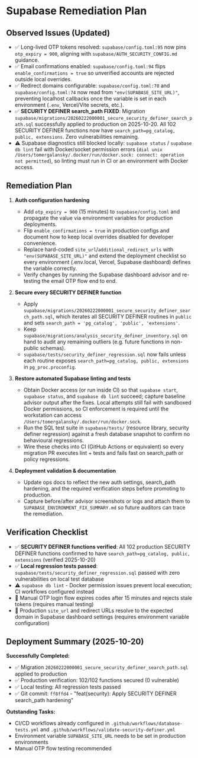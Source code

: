 # Supabase Remediation Plan

## Observed Issues (Updated)

- ✅ Long-lived OTP tokens resolved: `supabase/config.toml:95` now pins `otp_expiry = 900`, aligning with `supabase/AUTH_SECURITY_CONFIG.md` guidance.
- ✅ Email confirmations enabled: `supabase/config.toml:94` flips `enable_confirmations = true` so unverified accounts are rejected outside local overrides.
- ✅ Redirect domains configurable: `supabase/config.toml:70` and `supabase/config.toml:74` now read from `"env(SUPABASE_SITE_URL)"`, preventing localhost callbacks once the variable is set in each environment (`.env`, Vercel/Vite secrets, etc.).
- ✅ **SECURITY DEFINER search_path FIXED**: Migration `supabase/migrations/20260222000001_secure_security_definer_search_path.sql` successfully applied to production on 2025-10-20. All 102 SECURITY DEFINER functions now have `search_path=pg_catalog, public, extensions`. Zero vulnerabilities remaining.
- ⚠️ Supabase diagnostics still blocked locally: `supabase status` / `supabase db lint` fail with Docker/socket permission errors (`dial unix /Users/tomergalansky/.docker/run/docker.sock: connect: operation not permitted`), so linting must run in CI or an environment with Docker access.

## Remediation Plan

1. **Auth configuration hardening**
   - Add `otp_expiry = 900` (15 minutes) to `supabase/config.toml` and propagate the value via environment variables for production deployments.
   - Flip `enable_confirmations = true` in production configs and document how to keep local overrides disabled for developer convenience.
   - Replace hard-coded `site_url`/`additional_redirect_urls` with `"env(SUPABASE_SITE_URL)"` and extend the deployment checklist so every environment (.env.local, Vercel, Supabase dashboard) defines the variable correctly.
   - Verify changes by running the Supabase dashboard advisor and re-testing the email OTP flow end to end.

2. **Secure every SECURITY DEFINER function**
   - Apply `supabase/migrations/20260222000001_secure_security_definer_search_path.sql`, which iterates all SECURITY DEFINER routines in `public` and sets `search_path = 'pg_catalog', 'public', 'extensions'`.
   - Keep `supabase/migrations/analysis_security_definer_inventory.sql` on hand to audit any remaining outliers (e.g. future functions in non-public schemas).
   - `supabase/tests/security_definer_regression.sql` now fails unless each routine exposes `search_path=pg_catalog, public, extensions` in `pg_proc.proconfig`.

3. **Restore automated Supabase linting and tests**
   - Obtain Docker access (or run inside CI) so that `supabase start`, `supabase status`, and `supabase db lint` succeed; capture baseline advisor output after the fixes. Local attempts still fail with sandboxed Docker permissions, so CI enforcement is required until the workstation can access `/Users/tomergalansky/.docker/run/docker.sock`.
   - Run the SQL test suite in `supabase/tests/` (resource library, security definer regression) against a fresh database snapshot to confirm no behavioural regressions.
   - Wire these checks into CI (GitHub Actions or equivalent) so every migration PR executes lint + tests and fails fast on search_path or policy regressions.

4. **Deployment validation & documentation**
   - Update ops docs to reflect the new auth settings, search_path hardening, and the required verification steps before promoting to production.
   - Capture before/after advisor screenshots or logs and attach them to `SUPABASE_ENVIRONMENT_FIX_SUMMARY.md` so future auditors can trace the remediation.

## Verification Checklist

- ✅ **SECURITY DEFINER functions verified**: All 102 production SECURITY DEFINER functions confirmed to have `search_path=pg_catalog, public, extensions` (verified 2025-10-20)
- ✅ **Local regression tests passed**: `supabase/tests/security_definer_regression.sql` passed with zero vulnerabilities on local test database
- ⚠️ `supabase db lint` - Docker permission issues prevent local execution; CI workflows configured instead
- 🔲 Manual OTP login flow expires codes after 15 minutes and rejects stale tokens (requires manual testing)
- 🔲 Production `site_url` and redirect URLs resolve to the expected domain in Supabase dashboard settings (requires environment variable configuration)

## Deployment Summary (2025-10-20)

**Successfully Completed:**

- ✅ Migration `20260222000001_secure_security_definer_search_path.sql` applied to production
- ✅ Production verification: 102/102 functions secured (0 vulnerable)
- ✅ Local testing: All regression tests passed
- ✅ Git commit: `ff8ffd4` - "feat(security): Apply SECURITY DEFINER search_path hardening"

**Outstanding Tasks:**

- CI/CD workflows already configured in `.github/workflows/database-tests.yml` and `.github/workflows/validate-security-definer.yml`
- Environment variable `SUPABASE_SITE_URL` needs to be set in production environments
- Manual OTP flow testing recommended
